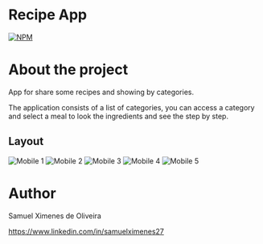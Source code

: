 # Recipe App 
[![NPM](https://img.shields.io/npm/l/react)](https://github.com/devsuperior/sds1-wmazoni/blob/master/LICENSE) 

# About the project

App for share some recipes and showing by categories.

The application consists of a list of categories, you can access a category and select a meal to look the ingredients and see the step by step.

## Layout
![Mobile 1](https://i.postimg.cc/g0TDQ1T8/Screenshot-1696108602.png) ![Mobile 2](https://i.postimg.cc/SsYrhVB5/Screenshot-1696108612.png) ![Mobile 3](https://i.postimg.cc/x1ggyXGs/Screenshot-1696108617.png) ![Mobile 4](https://i.postimg.cc/3wR1L3n3/Screenshot-1696108625.png) ![Mobile 5](https://i.postimg.cc/8zTt6RvJ/Screenshot-1696108629.png)

# Author

Samuel Ximenes de Oliveira

https://www.linkedin.com/in/samuelximenes27

